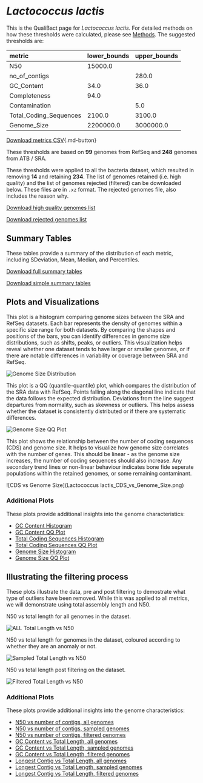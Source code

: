 # *Lactococcus lactis*

This is the QualiBact page for *Lactococcus lactis*. For detailed methods on how these thresholds were calculated, please see [Methods](../../methods.md).
The suggested thresholds are: 

| metric                 | lower_bounds   | upper_bounds   |
|:-----------------------|:---------------|:---------------|
| N50                    | 15000.0        |                |
| no_of_contigs          |                | 280.0          |
| GC_Content             | 34.0           | 36.0           |
| Completeness           | 94.0           |                |
| Contamination          |                | 5.0            |
| Total_Coding_Sequences | 2100.0         | 3100.0         |
| Genome_Size            | 2200000.0      | 3000000.0      |

[Download metrics CSV](Lactococcus_lactis_metrics.csv){.md-button}


These thresholds are based on **99** genomes from RefSeq and **248** genomes from ATB / SRA.

These thresholds were applied to all the bacteria dataset, which resulted in removing **14** and retaining **234**.
The list of genomes retained (i.e. high quality) and the list of genomes rejected (filtered) can be downloaded below. These files are in `.xz` format. The rejected genomes file, also includes the reason why.

[Download high quality genomes list](Lactococcus_lactis_high_quality_genomes.csv.xz)


[Download rejected genomes list](Lactococcus_lactis_filtered_out_genomes.csv.xz)



## Summary Tables
These tables provide a summary of the distribution of each metric, including SDeviation, Mean, Median, and Percentiles.

[Download full summary tables](summary.csv)

[Download simple summary tables](selected_summary.csv)

## Plots and Visualizations

This plot is a histogram comparing genome sizes between the SRA and RefSeq datasets. Each bar represents the density of genomes within a specific size range for both datasets. By comparing the shapes and positions of the bars, you can identify differences in genome size distributions, such as shifts, peaks, or outliers. This visualization helps reveal whether one dataset tends to have larger or smaller genomes, or if there are notable differences in variability or coverage between SRA and RefSeq.

![Genome Size Distribution](Genome_Size_refseq_histogram_kde.png)

This plot is a QQ (quantile-quantile) plot, which compares the distribution of the SRA data with RefSeq. Points falling along the diagonal line indicate that the data follows the expected distribution. Deviations from the line suggest departures from normality, such as skewness or outliers. This helps assess whether the dataset is consistently distributed or if there are systematic differences.

![Genome Size QQ Plot](Genome_Size_refseq_qqplot.png)

This plot shows the relationship between the number of coding sequences (CDS) and genome size. It helps to visualize how genome size correlates with the number of genes. This should be linear - as the genome size increases, the number of coding sequences should also increase. Any secondary trend lines or non-linear behaviour indicates bone fide seperate populations within the retained genomes, or some remaining contaminant. 

![CDS vs Genome Size](Lactococcus lactis_CDS_vs_Genome_Size.png)

### Additional Plots

These plots provide additional insights into the genome characteristics:

- [GC Content Histogram](GC_Content_refseq_histogram_kde.png)
- [GC Content QQ Plot](GC_Content_refseq_qqplot.png)
- [Total Coding Sequences Histogram](Total_Coding_Sequences_refseq_histogram_kde.png)
- [Total Coding Sequences QQ Plot](Total_Coding_Sequences_refseq_qqplot.png)
- [Genome Size Histogram](Genome_Size_refseq_histogram_kde.png)
- [Genome Size QQ Plot](Genome_Size_refseq_qqplot.png)
## Illustrating the filtering process
These plots illustrate the data, pre and post filtering to demostrate what type of outliers have been removed. While this was applied to all metrics, we will demonstrate using total assembly length and N50.

N50 vs total length for all genomes in the dataset.

![ALL Total Length vs N50](Lactococcus_lactis_all_total_length_N50.png)

N50 vs total length for genomes in the dataset, coloured according to whether they are an anomaly or not.

![Sampled Total Length vs N50](Lactococcus_lactis_sample_total_length_N50.png)

N50 vs total length post filtering on the dataset.

![Filtered Total Length vs N50](Lactococcus_lactis_filt_total_length_N50.png)

### Additional Plots

These plots provide additional insights into the genome characteristics:

- [N50 vs number of contigs, all genomes](Lactococcus_lactis_all_N50_number.png)
- [N50 vs number of contigs, sampled genomes](Lactococcus_lactis_sample_N50_number.png)
- [N50 vs number of contigs, filtered genomes](Lactococcus_lactis_filt_N50_number.png)
- [GC Content vs Total Length, all genomes](Lactococcus_lactis_all_total_length_GC_Content.png)
- [GC Content vs Total Length, sampled genomes](Lactococcus_lactis_sample_total_length_GC_Content.png)
- [GC Content vs Total Length, filtered genomes](Lactococcus_lactis_filt_total_length_GC_Content.png)
- [Longest Contig vs Total Length, all genomes](Lactococcus_lactis_all_total_length_longest.png)
- [Longest Contig vs Total Length, sampled genomes](Lactococcus_lactis_sample_total_length_longest.png)
- [Longest Contig vs Total Length, filtered genomes](Lactococcus_lactis_filt_total_length_longest.png)
